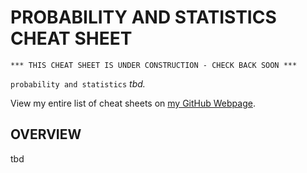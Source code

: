 # PROBABILITY AND STATISTICS CHEAT SHEET

```
*** THIS CHEAT SHEET IS UNDER CONSTRUCTION - CHECK BACK SOON ***
```

`probability and statistics` _tbd._

View my entire list of cheat sheets on
[my GitHub Webpage](https://jeffdecola.github.io/my-cheat-sheets/).

## OVERVIEW

tbd
